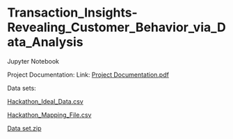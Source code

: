 
# Transaction_Insights-Revealing_Customer_Behavior_via_Data_Analysis
Jupyter Notebook

Project Documentation:
Link: [Project Documentation.pdf](https://github.com/vishnuvardhankunsoth/Analyze_customer_behavior_based_on_transaction_data/files/14283935/Project.Documentation.pdf)



Data sets:

[Hackathon_Ideal_Data.csv](https://github.com/vishnuvardhankunsoth/Store_Transaction_Data_Insights/files/14276082/Hackathon_Ideal_Data.csv)

[Hackathon_Mapping_File.csv](https://github.com/vishnuvardhankunsoth/Store_Transaction_Data_Insights/files/14276116/Hackathon_Mapping_File.csv)

[Data set.zip](https://github.com/vishnuvardhankunsoth/Store_Transaction_Data_Insights/files/14276142/Data.set.zip)



